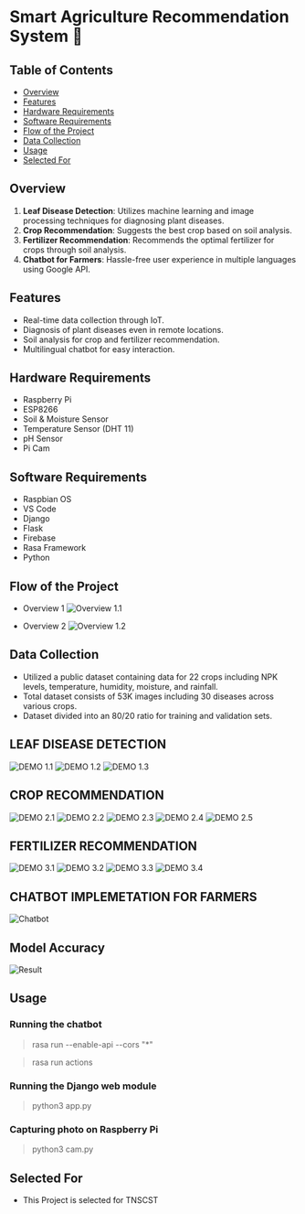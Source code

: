 # Smart Agriculture Recommendation System 🌾

## Table of Contents
- [Overview](#overview)
- [Features](#features)
- [Hardware Requirements](#hardware-requirements)
- [Software Requirements](#software-requirements)
- [Flow of the Project](#flow-of-the-project)
- [Data Collection](#data-collection)
- [Usage](#usage)
- [Selected For](#selected-for)

## Overview
1. **Leaf Disease Detection**: Utilizes machine learning and image processing techniques for diagnosing plant diseases.
2. **Crop Recommendation**: Suggests the best crop based on soil analysis.
3. **Fertilizer Recommendation**: Recommends the optimal fertilizer for crops through soil analysis.
4. **Chatbot for Farmers**: Hassle-free user experience in multiple languages using Google API.

## Features
- Real-time data collection through IoT.
- Diagnosis of plant diseases even in remote locations.
- Soil analysis for crop and fertilizer recommendation.
- Multilingual chatbot for easy interaction.

## Hardware Requirements
- Raspberry Pi
- ESP8266
- Soil & Moisture Sensor
- Temperature Sensor (DHT 11)
- pH Sensor
- Pi Cam

## Software Requirements
- Raspbian OS
- VS Code
- Django
- Flask
- Firebase
- Rasa Framework
- Python

## Flow of the Project
- Overview 1
  ![Overview 1.1](https://github.com/prakash888kp/Crop-Recommendation-System-using-IOT/blob/main/images/overview.png)
  
- Overview 2
  ![Overview 1.2](https://github.com/prakash888kp/Crop-Recommendation-System-using-IOT/blob/main/images/overview2.png)


## Data Collection
- Utilized a public dataset containing data for 22 crops including NPK levels, temperature, humidity, moisture, and rainfall.
- Total dataset consists of 53K images including 30 diseases across various crops.
- Dataset divided into an 80/20 ratio for training and validation sets.

## LEAF DISEASE DETECTION 
![DEMO 1.1](https://github.com/prakash888kp/Crop-Recommendation-System-using-IOT/blob/main/images/demo%201.1.png)
![DEMO 1.2](https://github.com/prakash888kp/Crop-Recommendation-System-using-IOT/blob/main/images/demo1.2.png)
![DEMO 1.3](https://github.com/prakash888kp/Crop-Recommendation-System-using-IOT/blob/main/images/demo1.3.png)

## CROP RECOMMENDATION 
![DEMO 2.1](https://github.com/prakash888kp/Crop-Recommendation-System-using-IOT/blob/main/images/demo2.1.png)
![DEMO 2.2](https://github.com/prakash888kp/Crop-Recommendation-System-using-IOT/blob/main/images/demo2.2.png)
![DEMO 2.3](https://github.com/prakash888kp/Crop-Recommendation-System-using-IOT/blob/main/images/demo2.3.png)
![DEMO 2.4](https://github.com/prakash888kp/Crop-Recommendation-System-using-IOT/blob/main/images/demo2.4.png)
![DEMO 2.5](https://github.com/prakash888kp/Crop-Recommendation-System-using-IOT/blob/main/images/Screenshot%202023-09-12%20at%202.22.17%20PM.png)

## FERTILIZER RECOMMENDATION
![DEMO 3.1](https://github.com/prakash888kp/Crop-Recommendation-System-using-IOT/blob/main/images/demo3.1.png)
![DEMO 3.2](https://github.com/prakash888kp/Crop-Recommendation-System-using-IOT/blob/main/images/demo3.2.png)
![DEMO 3.3](https://github.com/prakash888kp/Crop-Recommendation-System-using-IOT/blob/main/images/demo3.3.png)
![DEMO 3.4](https://github.com/prakash888kp/Crop-Recommendation-System-using-IOT/blob/main/images/Screenshot%202023-09-12%20at%202.24.55%20PM.png)

## CHATBOT IMPLEMETATION FOR FARMERS
![Chatbot](https://github.com/prakash888kp/Crop-Recommendation-System-using-IOT/blob/main/images/demo4.png)

## Model Accuracy

![Result](https://github.com/prakash888kp/Crop-Recommendation-System-using-IOT/blob/main/images/result.png)

## Usage

### Running the chatbot

> rasa run --enable-api --cors "*"

> rasa run actions

### Running the Django web module

> python3 app.py

### Capturing photo on Raspberry Pi

> python3 cam.py

## Selected For

- This Project is selected for TNSCST

